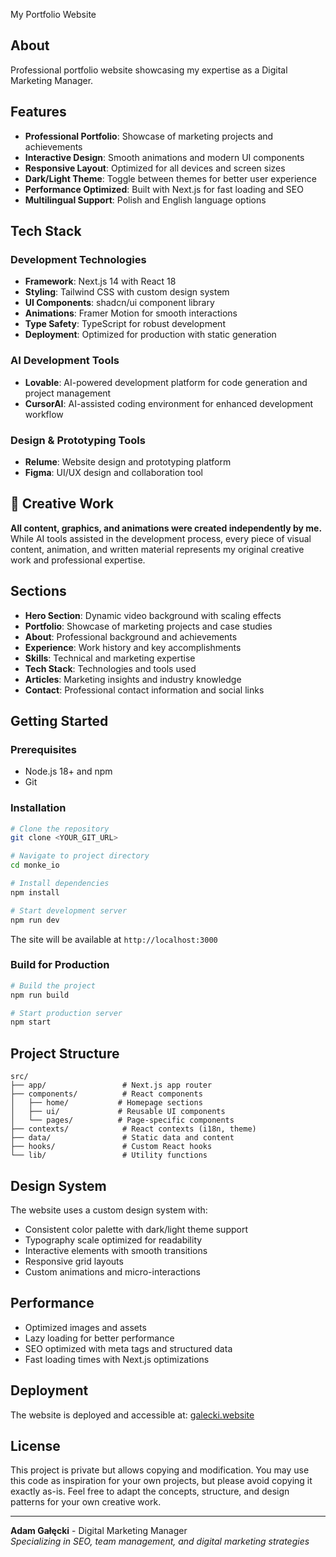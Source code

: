 My Portfolio Website

## About

Professional portfolio website showcasing my expertise as a Digital Marketing Manager.
## Features

- **Professional Portfolio**: Showcase of marketing projects and achievements
- **Interactive Design**: Smooth animations and modern UI components
- **Responsive Layout**: Optimized for all devices and screen sizes
- **Dark/Light Theme**: Toggle between themes for better user experience
- **Performance Optimized**: Built with Next.js for fast loading and SEO
- **Multilingual Support**: Polish and English language options

## Tech Stack

### Development Technologies
- **Framework**: Next.js 14 with React 18
- **Styling**: Tailwind CSS with custom design system
- **UI Components**: shadcn/ui component library
- **Animations**: Framer Motion for smooth interactions
- **Type Safety**: TypeScript for robust development
- **Deployment**: Optimized for production with static generation

### AI Development Tools
- **Lovable**: AI-powered development platform for code generation and project management
- **CursorAI**: AI-assisted coding environment for enhanced development workflow

### Design & Prototyping Tools
- **Relume**: Website design and prototyping platform
- **Figma**: UI/UX design and collaboration tool

## 🎨 Creative Work

**All content, graphics, and animations were created independently by me.** While AI tools assisted in the development process, every piece of visual content, animation, and written material represents my original creative work and professional expertise.

## Sections

- **Hero Section**: Dynamic video background with scaling effects
- **Portfolio**: Showcase of marketing projects and case studies
- **About**: Professional background and achievements
- **Experience**: Work history and key accomplishments
- **Skills**: Technical and marketing expertise
- **Tech Stack**: Technologies and tools used
- **Articles**: Marketing insights and industry knowledge
- **Contact**: Professional contact information and social links

## Getting Started

### Prerequisites

- Node.js 18+ and npm
- Git

### Installation

```bash
# Clone the repository
git clone <YOUR_GIT_URL>

# Navigate to project directory
cd monke_io

# Install dependencies
npm install

# Start development server
npm run dev
```

The site will be available at `http://localhost:3000`

### Build for Production

```bash
# Build the project
npm run build

# Start production server
npm start
```

## Project Structure

```
src/
├── app/                 # Next.js app router
├── components/          # React components
│   ├── home/           # Homepage sections
│   ├── ui/             # Reusable UI components
│   └── pages/          # Page-specific components
├── contexts/            # React contexts (i18n, theme)
├── data/                # Static data and content
├── hooks/               # Custom React hooks
└── lib/                 # Utility functions
```

## Design System

The website uses a custom design system with:
- Consistent color palette with dark/light theme support
- Typography scale optimized for readability
- Interactive elements with smooth transitions
- Responsive grid layouts
- Custom animations and micro-interactions

## Performance

- Optimized images and assets
- Lazy loading for better performance
- SEO optimized with meta tags and structured data
- Fast loading times with Next.js optimizations

## Deployment

The website is deployed and accessible at: [galecki.website](https://galecki.website)

## License

This project is private but allows copying and modification. You may use this code as inspiration for your own projects, but please avoid copying it exactly as-is. Feel free to adapt the concepts, structure, and design patterns for your own creative work.

---

**Adam Gałęcki** - Digital Marketing Manager  
*Specializing in SEO, team management, and digital marketing strategies*
